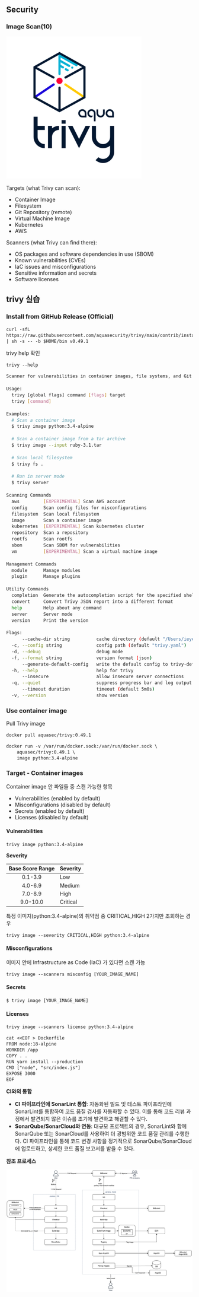 ## Security

### Image Scan(10)

![trivy](../../images/class/trivy_logo.png)

Targets (what Trivy can scan):
* Container Image
* Filesystem
* Git Repository (remote)
* Virtual Machine Image
* Kubernetes
* AWS

Scanners (what Trivy can find there):
* OS packages and software dependencies in use (SBOM)
* Known vulnerabilities (CVEs)
* IaC issues and misconfigurations
* Sensitive information and secrets
* Software licenses

## trivy 실습
### Install from GitHub Release (Official)

```
curl -sfL https://raw.githubusercontent.com/aquasecurity/trivy/main/contrib/install.sh | sh -s -- -b $HOME/bin v0.49.1
```

trivy help 확인
```
trivy --help
```
```bash
Scanner for vulnerabilities in container images, file systems, and Git repositories, as well as for configuration issues and hard-coded secrets

Usage:
  trivy [global flags] command [flags] target
  trivy [command]

Examples:
  # Scan a container image
  $ trivy image python:3.4-alpine

  # Scan a container image from a tar archive
  $ trivy image --input ruby-3.1.tar

  # Scan local filesystem
  $ trivy fs .

  # Run in server mode
  $ trivy server

Scanning Commands
  aws         [EXPERIMENTAL] Scan AWS account
  config      Scan config files for misconfigurations
  filesystem  Scan local filesystem
  image       Scan a container image
  kubernetes  [EXPERIMENTAL] Scan kubernetes cluster
  repository  Scan a repository
  rootfs      Scan rootfs
  sbom        Scan SBOM for vulnerabilities
  vm          [EXPERIMENTAL] Scan a virtual machine image

Management Commands
  module      Manage modules
  plugin      Manage plugins

Utility Commands
  completion  Generate the autocompletion script for the specified shell
  convert     Convert Trivy JSON report into a different format
  help        Help about any command
  server      Server mode
  version     Print the version

Flags:
      --cache-dir string          cache directory (default "/Users/ieyei/Library/Caches/trivy")
  -c, --config string             config path (default "trivy.yaml")
  -d, --debug                     debug mode
  -f, --format string             version format (json)
      --generate-default-config   write the default config to trivy-default.yaml
  -h, --help                      help for trivy
      --insecure                  allow insecure server connections
  -q, --quiet                     suppress progress bar and log output
      --timeout duration          timeout (default 5m0s)
  -v, --version                   show version

```


### Use container image
Pull Trivy image
```
docker pull aquasec/trivy:0.49.1
```

```
docker run -v /var/run/docker.sock:/var/run/docker.sock \
    aquasec/trivy:0.49.1 \
    image python:3.4-alpine
```
### Target - Container images
Container image 안 파일들 중 스캔 가능한 항목
* Vulnerabilities (enabled by default)
* Misconfigurations (disabled by default)
* Secrets (enabled by default)
* Licenses (disabled by default)

#### Vulnerabilities

```
trivy image python:3.4-alpine
```
**Severity**  

| Base Score Range | Severity |
|:----------------:| --- |
|     0.1-3.9      | Low |
|     4.0-6.9      | Medium |
|     7.0-8.9      | High |
|       9.0-10.0   | Critical |


특정 이미지(python:3.4-alpine)의 취약점 중 CRITICAL,HIGH 2가지만 조회하는 경우
```
trivy image --severity CRITICAL,HIGH python:3.4-alpine
```

#### Misconfigurations
이미지 안에 Infrastructure as Code (IaC) 가 있다면 스캔 가능
```
trivy image --scanners misconfig [YOUR_IMAGE_NAME]
```

#### Secrets

```
$ trivy image [YOUR_IMAGE_NAME]
```


#### Licenses

```
trivy image --scanners license python:3.4-alpine
```


```
cat <<EOF > Dockerfile
FROM node:18-alpine
WORKDIR /app
COPY . .
RUN yarn install --production
CMD ["node", "src/index.js"]
EXPOSE 3000
EOF
```


**CI와의 통합**

- **CI 파이프라인에 SonarLint 통합**: 자동화된 빌드 및 테스트 파이프라인에 SonarLint를 통합하여 코드 품질 검사를 자동화할 수 있다. 이를 통해 코드 리뷰 과정에서 발견되지 않은 이슈를 조기에 발견하고 해결할 수 있다.
- **SonarQube/SonarCloud와 연동**: 대규모 프로젝트의 경우, SonarLint와 함께 SonarQube 또는 SonarCloud를 사용하여 더 광범위한 코드 품질 관리를 수행한다. CI 파이프라인을 통해 코드 변경 사항을 정기적으로 SonarQube/SonarCloud에 업로드하고, 상세한 코드 품질 보고서를 받을 수 있다.

**참조 프로세스**

![reference_jenkins_cicd](../../images/class/ref_jenkins_cicd.png)
